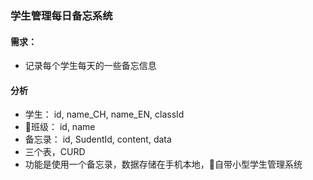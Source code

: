 ### 学生管理每日备忘系统
#### 需求：
* 记录每个学生每天的一些备忘信息
#### 分析
* 学生：   id, name_CH, name_EN, classId
* 班级：   id, name
* 备忘录： id, SudentId, content, data
* 三个表，CURD
* 功能是使用一个备忘录，数据存储在手机本地，自带小型学生管理系统